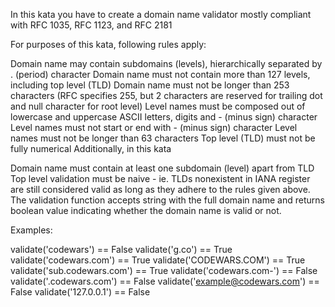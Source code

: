 In this kata you have to create a domain name validator mostly compliant with RFC 1035, RFC 1123, and RFC 2181

For purposes of this kata, following rules apply:

Domain name may contain subdomains (levels), hierarchically separated by . (period) character
Domain name must not contain more than 127 levels, including top level (TLD)
Domain name must not be longer than 253 characters (RFC specifies 255, but 2 characters are reserved for trailing dot and null character for root level)
Level names must be composed out of lowercase and uppercase ASCII letters, digits and - (minus sign) character
Level names must not start or end with - (minus sign) character
Level names must not be longer than 63 characters
Top level (TLD) must not be fully numerical
Additionally, in this kata

Domain name must contain at least one subdomain (level) apart from TLD
Top level validation must be naive - ie. TLDs nonexistent in IANA register are still considered valid as long as they adhere to the rules given above.
The validation function accepts string with the full domain name and returns boolean value indicating whether the domain name is valid or not.

Examples:

validate('codewars') == False
validate('g.co') == True
validate('codewars.com') == True
validate('CODEWARS.COM') == True
validate('sub.codewars.com') == True
validate('codewars.com-') == False
validate('.codewars.com') == False
validate('example@codewars.com') == False
validate('127.0.0.1') == False

